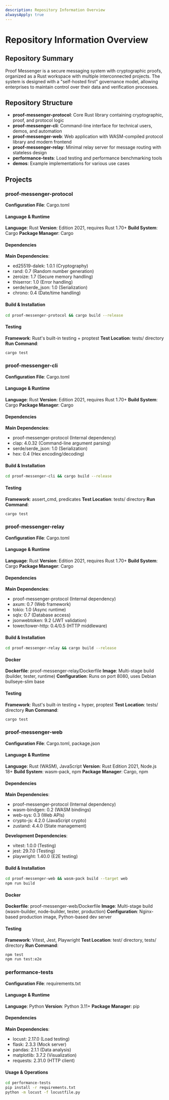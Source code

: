 ```yaml
---
description: Repository Information Overview
alwaysApply: true
---
```


# Repository Information Overview

## Repository Summary
Proof Messenger is a secure messaging system with cryptographic proofs, organized as a Rust workspace with multiple interconnected projects. The system is designed with a "self-hosted first" governance model, allowing enterprises to maintain control over their data and verification processes.

## Repository Structure
- **proof-messenger-protocol**: Core Rust library containing cryptographic, proof, and protocol logic
- **proof-messenger-cli**: Command-line interface for technical users, demos, and automation
- **proof-messenger-web**: Web application with WASM-compiled protocol library and modern frontend
- **proof-messenger-relay**: Minimal relay server for message routing with stateless design
- **performance-tests**: Load testing and performance benchmarking tools
- **demos**: Example implementations for various use cases

## Projects

### proof-messenger-protocol
**Configuration File**: Cargo.toml

#### Language & Runtime
**Language**: Rust
**Version**: Edition 2021, requires Rust 1.70+
**Build System**: Cargo
**Package Manager**: Cargo

#### Dependencies
**Main Dependencies**:
- ed25519-dalek: 1.0.1 (Cryptography)
- rand: 0.7 (Random number generation)
- zeroize: 1.7 (Secure memory handling)
- thiserror: 1.0 (Error handling)
- serde/serde_json: 1.0 (Serialization)
- chrono: 0.4 (Date/time handling)

#### Build & Installation
```bash
cd proof-messenger-protocol && cargo build --release
```

#### Testing
**Framework**: Rust's built-in testing + proptest
**Test Location**: tests/ directory
**Run Command**:
```bash
cargo test
```

### proof-messenger-cli
**Configuration File**: Cargo.toml

#### Language & Runtime
**Language**: Rust
**Version**: Edition 2021, requires Rust 1.70+
**Build System**: Cargo
**Package Manager**: Cargo

#### Dependencies
**Main Dependencies**:
- proof-messenger-protocol (Internal dependency)
- clap: 4.0.32 (Command-line argument parsing)
- serde/serde_json: 1.0 (Serialization)
- hex: 0.4 (Hex encoding/decoding)

#### Build & Installation
```bash
cd proof-messenger-cli && cargo build --release
```

#### Testing
**Framework**: assert_cmd, predicates
**Test Location**: tests/ directory
**Run Command**:
```bash
cargo test
```

### proof-messenger-relay
**Configuration File**: Cargo.toml

#### Language & Runtime
**Language**: Rust
**Version**: Edition 2021, requires Rust 1.70+
**Build System**: Cargo
**Package Manager**: Cargo

#### Dependencies
**Main Dependencies**:
- proof-messenger-protocol (Internal dependency)
- axum: 0.7 (Web framework)
- tokio: 1.0 (Async runtime)
- sqlx: 0.7 (Database access)
- jsonwebtoken: 9.2 (JWT validation)
- tower/tower-http: 0.4/0.5 (HTTP middleware)

#### Build & Installation
```bash
cd proof-messenger-relay && cargo build --release
```

#### Docker
**Dockerfile**: proof-messenger-relay/Dockerfile
**Image**: Multi-stage build (builder, tester, runtime)
**Configuration**: Runs on port 8080, uses Debian bullseye-slim base

#### Testing
**Framework**: Rust's built-in testing + hyper, proptest
**Test Location**: tests/ directory
**Run Command**:
```bash
cargo test
```

### proof-messenger-web
**Configuration File**: Cargo.toml, package.json

#### Language & Runtime
**Language**: Rust (WASM), JavaScript
**Version**: Rust Edition 2021, Node.js 18+
**Build System**: wasm-pack, npm
**Package Manager**: Cargo, npm

#### Dependencies
**Main Dependencies**:
- proof-messenger-protocol (Internal dependency)
- wasm-bindgen: 0.2 (WASM bindings)
- web-sys: 0.3 (Web APIs)
- crypto-js: 4.2.0 (JavaScript crypto)
- zustand: 4.4.0 (State management)

**Development Dependencies**:
- vitest: 1.0.0 (Testing)
- jest: 29.7.0 (Testing)
- playwright: 1.40.0 (E2E testing)

#### Build & Installation
```bash
cd proof-messenger-web && wasm-pack build --target web
npm run build
```

#### Docker
**Dockerfile**: proof-messenger-web/Dockerfile
**Image**: Multi-stage build (wasm-builder, node-builder, tester, production)
**Configuration**: Nginx-based production image, Python-based dev server

#### Testing
**Framework**: Vitest, Jest, Playwright
**Test Location**: test/ directory, tests/ directory
**Run Command**:
```bash
npm test
npm run test:e2e
```

### performance-tests
**Configuration File**: requirements.txt

#### Language & Runtime
**Language**: Python
**Version**: Python 3.11+
**Package Manager**: pip

#### Dependencies
**Main Dependencies**:
- locust: 2.17.0 (Load testing)
- flask: 2.3.3 (Mock server)
- pandas: 2.1.1 (Data analysis)
- matplotlib: 3.7.2 (Visualization)
- requests: 2.31.0 (HTTP client)

#### Usage & Operations
```bash
cd performance-tests
pip install -r requirements.txt
python -m locust -f locustfile.py
```